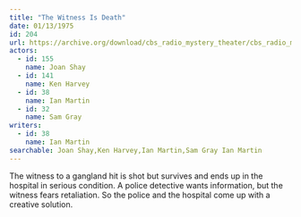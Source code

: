 ```yaml
---
title: "The Witness Is Death"
date: 01/13/1975
id: 204
url: https://archive.org/download/cbs_radio_mystery_theater/cbs_radio_mystery_theater-0201-0250.zip/cbs_radio_mystery_theater-0201-0250%2Fcbsrmt_0204_the_witness_is_death.mp3
actors:  
  - id: 155
    name: Joan Shay  
  - id: 141
    name: Ken Harvey  
  - id: 38
    name: Ian Martin  
  - id: 32
    name: Sam Gray
writers:  
  - id: 38
    name: Ian Martin
searchable: Joan Shay,Ken Harvey,Ian Martin,Sam Gray Ian Martin
---
```

The witness to a gangland hit is shot but survives and ends up in the hospital in serious condition. A police detective wants information, but the witness fears retaliation. So the police and the hospital come up with a creative solution.